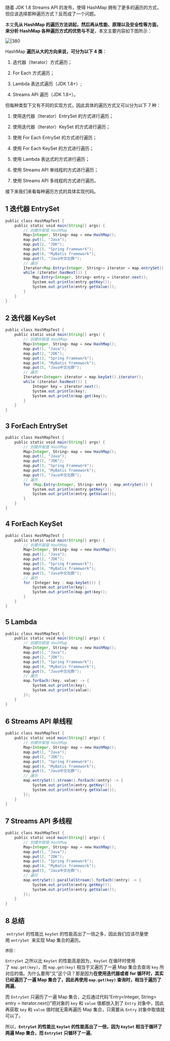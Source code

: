 
随着 JDK 1.8 Streams API 的发布，使得 HashMap 拥有了更多的遍历的方式，但应该选择那种遍历方式？反而成了一个问题。

本文**先从 HashMap 的遍历方法讲起，然后再从性能、原理以及安全性等方面，来分析 HashMap 各种遍历方式的优势与不足**，本文主要内容如下图所示：

![|380](https://my-obsidian-image.oss-cn-guangzhou.aliyuncs.com/2024/04/385995b3a99713e50247bccbe36f50e3.png)

HashMap **遍历从大的方向来说，可分为以下 4 类**：

1. 迭代器（Iterator）方式遍历；
    
2. For Each 方式遍历；
    
3. Lambda 表达式遍历（JDK 1.8+）;
    
4. Streams API 遍历（JDK 1.8+）。
    

但每种类型下又有不同的实现方式，因此具体的遍历方式又可以分为以下 7 种：

1. 使用迭代器（Iterator）EntrySet 的方式进行遍历；
    
2. 使用迭代器（Iterator）KeySet 的方式进行遍历；
    
3. 使用 For Each EntrySet 的方式进行遍历；
    
4. 使用 For Each KeySet 的方式进行遍历；
    
5. 使用 Lambda 表达式的方式进行遍历；
    
6. 使用 Streams API 单线程的方式进行遍历；
    
7. 使用 Streams API 多线程的方式进行遍历。
    

接下来我们来看每种遍历方式的具体实现代码。

## 1 迭代器 EntrySet

```java
public class HashMapTest {  
    public static void main(String[] args) {  
        // 创建并赋值 HashMap  
        Map<Integer, String> map = new HashMap();  
        map.put(1, "Java");  
        map.put(2, "JDK");  
        map.put(3, "Spring Framework");  
        map.put(4, "MyBatis framework");  
        map.put(5, "Java中文社群");  
        // 遍历  
        Iterator<Map.Entry<Integer, String>> iterator = map.entrySet().iterator();  
        while (iterator.hasNext()) {  
            Map.Entry<Integer, String> entry = iterator.next();  
            System.out.println(entry.getKey());  
            System.out.println(entry.getValue());  
        }  
    }  
}
```

## 2 迭代器 KeySet

```java
public class HashMapTest {  
    public static void main(String[] args) {  
        // 创建并赋值 HashMap  
        Map<Integer, String> map = new HashMap();  
        map.put(1, "Java");  
        map.put(2, "JDK");  
        map.put(3, "Spring Framework");  
        map.put(4, "MyBatis framework");  
        map.put(5, "Java中文社群");  
        // 遍历  
        Iterator<Integer> iterator = map.keySet().iterator();  
        while (iterator.hasNext()) {  
            Integer key = iterator.next();  
            System.out.println(key);  
            System.out.println(map.get(key));  
        }  
    }  
}
```

## 3 ForEach EntrySet

```java
public class HashMapTest {  
    public static void main(String[] args) {  
        // 创建并赋值 HashMap  
        Map<Integer, String> map = new HashMap();  
        map.put(1, "Java");  
        map.put(2, "JDK");  
        map.put(3, "Spring Framework");  
        map.put(4, "MyBatis framework");  
        map.put(5, "Java中文社群");  
        // 遍历  
        for (Map.Entry<Integer, String> entry : map.entrySet()) {  
            System.out.println(entry.getKey());  
            System.out.println(entry.getValue());  
        }  
    }  
}
```

## 4 ForEach KeySet

```java
public class HashMapTest {  
    public static void main(String[] args) {  
        // 创建并赋值 HashMap  
        Map<Integer, String> map = new HashMap();  
        map.put(1, "Java");  
        map.put(2, "JDK");  
        map.put(3, "Spring Framework");  
        map.put(4, "MyBatis framework");  
        map.put(5, "Java中文社群");  
        // 遍历  
        for (Integer key : map.keySet()) {  
            System.out.println(key);  
            System.out.println(map.get(key));  
        }  
    }  
}
```

## 5 Lambda

```java
public class HashMapTest {  
    public static void main(String[] args) {  
        // 创建并赋值 HashMap  
        Map<Integer, String> map = new HashMap();  
        map.put(1, "Java");  
        map.put(2, "JDK");  
        map.put(3, "Spring Framework");  
        map.put(4, "MyBatis framework");  
        map.put(5, "Java中文社群");  
        // 遍历  
        map.forEach((key, value) -> {  
            System.out.println(key);  
            System.out.println(value);  
        });  
    }  
}
```

## 6 Streams API 单线程

```java
public class HashMapTest {  
    public static void main(String[] args) {  
        // 创建并赋值 HashMap  
        Map<Integer, String> map = new HashMap();  
        map.put(1, "Java");  
        map.put(2, "JDK");  
        map.put(3, "Spring Framework");  
        map.put(4, "MyBatis framework");  
        map.put(5, "Java中文社群");  
        // 遍历  
        map.entrySet().stream().forEach((entry) -> {  
            System.out.println(entry.getKey());  
            System.out.println(entry.getValue());  
        });  
    }  
}
```
## 7 Streams API 多线程

```java
public class HashMapTest {  
    public static void main(String[] args) {  
        // 创建并赋值 HashMap  
        Map<Integer, String> map = new HashMap();  
        map.put(1, "Java");  
        map.put(2, "JDK");  
        map.put(3, "Spring Framework");  
        map.put(4, "MyBatis framework");  
        map.put(5, "Java中文社群");  
        // 遍历  
        map.entrySet().parallelStream().forEach((entry) -> {  
            System.out.println(entry.getKey());  
            System.out.println(entry.getValue());  
        });  
    }  
}
```

## 8 总结

 `entrySet` 的性能比 `keySet` 的性能高出了一倍之多，因此我们应该尽量使用 `entrySet`  来实现 Map 集合的遍历。

`原因：`

`EntrySet` 之所以比 `KeySet` 的性能高是因为，`KeySet` 在循环时使用了 `map.get(key)`，而 `map.get(key)` 相当于又遍历了一遍 Map 集合去查询 `key` 所对应的值。为什么要用“又”这个词？那是因为**在使用迭代器或者 for 循环时，其实已经遍历了一遍 Map 集合了，因此再使用 `map.get(key)` 查询时，相当于遍历了两遍**。

而 `EntrySet` 只遍历了一遍 Map 集合，之后通过代码“Entry<Integer, String> entry = iterator.next()”把对象的 `key` 和 `value` 值都放入到了 `Entry` 对象中，因此再获取 `key` 和 `value` 值时就无需再遍历 Map 集合，只需要从 `Entry` 对象中取值就可以了。

所以，**`EntrySet` 的性能比 `KeySet` 的性能高出了一倍，因为 `KeySet` 相当于循环了两遍 Map 集合，而 `EntrySet` 只循环了一遍**。